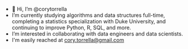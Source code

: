 - 👋 Hi, I’m @corytorrella
- I’m currently studying algorithms and data structures full-time, completing a statistics specialization with Duke University, and continuing to improve Python, R, SQL, and more.
- I’m interested in collaborating with data engineers and data scientists.
- I'm easily reached at cory.torrella@gmail.com

<!---
corytorrella/corytorrella is a ✨ special ✨ repository because its `README.md` (this file) appears on your GitHub profile.
You can click the Preview link to take a look at your changes.
--->
